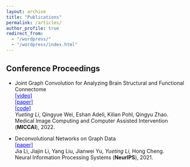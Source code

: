 ```yaml
---
layout: archive
title: "Publications"
permalink: /articles/
author_profile: true
redirect_from: 
  - "/wordpress/"
  - "/wordpress/index.html"
---
```

  
## Conference Proceedings
- Joint Graph Convolution for Analyzing Brain Structural and Functional Connectome <br>
<a style='color: blue;' href='https://youtu.be/CCugXgATf2g'>[video]</a>  
<a style='color: blue;' href='https://link.springer.com/content/pdf/10.1007/978-3-031-16431-6_22.pdf'>[paper]</a>  
<a style='color: blue;' href='https://github.com/Li-Yueting/brain_gcn'>[code] </a> <br>
*Yueting Li*, Qingyue Wei, Eshan Adeli, Kilian Pohl, Qingyu Zhao. <br> 
 Medical Image Computing and Computer Assisted Intervention (**MICCAI**), 2022. 

- Deconvolutional Networks on Graph Data <br>
<a style='color: blue;' href='https://arxiv.org/abs/2110.15528'>[paper]</a> <br>
Jia Li, Jiajin Li, Yang Liu, Jianwei Yu, *Yueting Li*, Hong Cheng. <br>
Neural Information Processing Systems (**NeurIPS**), 2021. 

